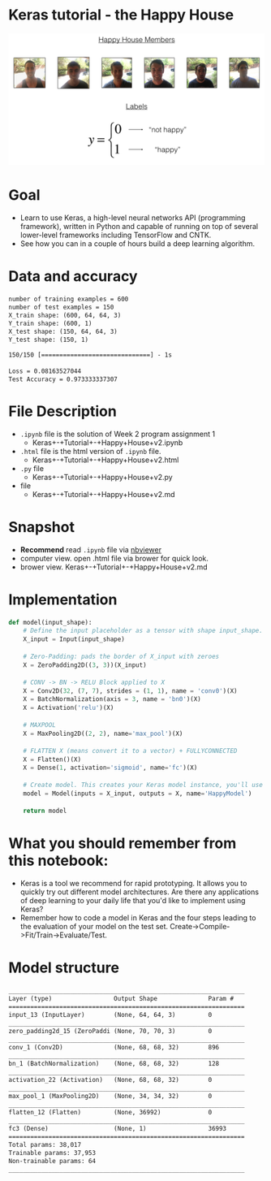 # Keras tutorial - the Happy House
![](images/house-members.png)

# Goal
- Learn to use Keras, a high-level neural networks API (programming framework), written in Python and capable of running on top of several lower-level frameworks including TensorFlow and CNTK.
- See how you can in a couple of hours build a deep learning algorithm.

# Data and accuracy
```
number of training examples = 600
number of test examples = 150
X_train shape: (600, 64, 64, 3)
Y_train shape: (600, 1)
X_test shape: (150, 64, 64, 3)
Y_test shape: (150, 1)
```

```
150/150 [==============================] - 1s     

Loss = 0.08163527044
Test Accuracy = 0.973333337307
```

# File Description
- `.ipynb` file is the solution of Week 2 program assignment 1
  - Keras+-+Tutorial+-+Happy+House+v2.ipynb
- `.html` file is the html version of `.ipynb` file.
  - Keras+-+Tutorial+-+Happy+House+v2.html
- `.py` file
  - Keras+-+Tutorial+-+Happy+House+v2.py
- file
  - Keras+-+Tutorial+-+Happy+House+v2.md
  
# Snapshot
- **Recommend** read `.ipynb` file via [nbviewer](https://nbviewer.jupyter.org/)
- computer view. open .html file via brower for quick look.
- brower view. Keras+-+Tutorial+-+Happy+House+v2.md


# Implementation

```python
def model(input_shape):
    # Define the input placeholder as a tensor with shape input_shape. Think of this as your input image!
    X_input = Input(input_shape)

    # Zero-Padding: pads the border of X_input with zeroes
    X = ZeroPadding2D((3, 3))(X_input)

    # CONV -> BN -> RELU Block applied to X
    X = Conv2D(32, (7, 7), strides = (1, 1), name = 'conv0')(X)
    X = BatchNormalization(axis = 3, name = 'bn0')(X)
    X = Activation('relu')(X)

    # MAXPOOL
    X = MaxPooling2D((2, 2), name='max_pool')(X)

    # FLATTEN X (means convert it to a vector) + FULLYCONNECTED
    X = Flatten()(X)
    X = Dense(1, activation='sigmoid', name='fc')(X)

    # Create model. This creates your Keras model instance, you'll use this instance to train/test the model.
    model = Model(inputs = X_input, outputs = X, name='HappyModel')

    return model
```

# What you should remember from this notebook:
- Keras is a tool we recommend for rapid prototyping. It allows you to quickly try out different model architectures. Are there any applications of deep learning to your daily life that you'd like to implement using Keras?
- Remember how to code a model in Keras and the four steps leading to the evaluation of your model on the test set. Create->Compile->Fit/Train->Evaluate/Test.

# Model structure
```
_________________________________________________________________
Layer (type)                 Output Shape              Param #   
=================================================================
input_13 (InputLayer)        (None, 64, 64, 3)         0         
_________________________________________________________________
zero_padding2d_15 (ZeroPaddi (None, 70, 70, 3)         0         
_________________________________________________________________
conv_1 (Conv2D)              (None, 68, 68, 32)        896       
_________________________________________________________________
bn_1 (BatchNormalization)    (None, 68, 68, 32)        128       
_________________________________________________________________
activation_22 (Activation)   (None, 68, 68, 32)        0         
_________________________________________________________________
max_pool_1 (MaxPooling2D)    (None, 34, 34, 32)        0         
_________________________________________________________________
flatten_12 (Flatten)         (None, 36992)             0         
_________________________________________________________________
fc3 (Dense)                  (None, 1)                 36993     
=================================================================
Total params: 38,017
Trainable params: 37,953
Non-trainable params: 64
_________________________________________________________________
```
